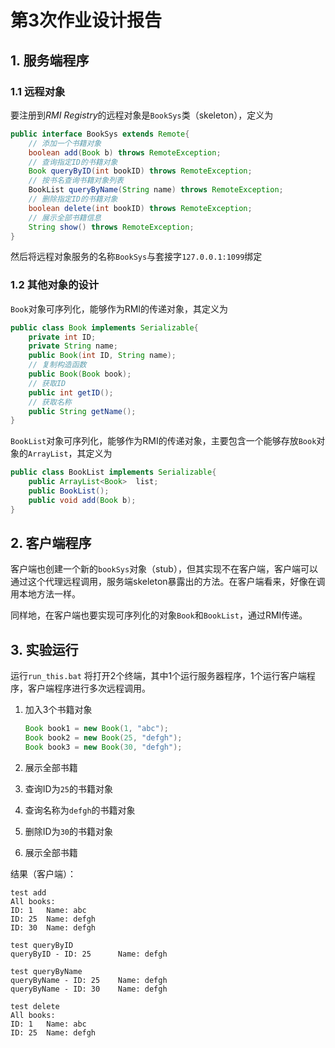 # 第3次作业设计报告

## 1. 服务端程序

### 1.1 远程对象

要注册到*RMI Registry*的远程对象是`BookSys`类（skeleton），定义为

```java
public interface BookSys extends Remote{
    // 添加一个书籍对象
    boolean add(Book b) throws RemoteException;
    // 查询指定ID的书籍对象
    Book queryByID(int bookID) throws RemoteException;
    // 按书名查询书籍对象列表
    BookList queryByName(String name) throws RemoteException;
    // 删除指定ID的书籍对象
    boolean delete(int bookID) throws RemoteException;
    // 展示全部书籍信息
    String show() throws RemoteException;
}
```

然后将远程对象服务的名称`BookSys`与套接字`127.0.0.1:1099`绑定

### 1.2 其他对象的设计

`Book`对象可序列化，能够作为RMI的传递对象，其定义为

```java
public class Book implements Serializable{
    private int ID;
    private String name;
    public Book(int ID, String name);
    // 复制构造函数
    public Book(Book book);
    // 获取ID
    public int getID();
    // 获取名称
    public String getName();
}
```

`BookList`对象可序列化，能够作为RMI的传递对象，主要包含一个能够存放`Book`对象的`ArrayList`，其定义为

```java
public class BookList implements Serializable{
    public ArrayList<Book>  list;
    public BookList();
    public void add(Book b);
}
```

## 2. 客户端程序

客户端也创建一个新的`bookSys`对象（stub），但其实现不在客户端，客户端可以通过这个代理远程调用，服务端skeleton暴露出的方法。在客户端看来，好像在调用本地方法一样。

同样地，在客户端也要实现可序列化的对象`Book`和`BookList`，通过RMI传递。

## 3. 实验运行
运行`run_this.bat`
将打开2个终端，其中1个运行服务器程序，1个运行客户端程序，客户端程序进行多次远程调用。

1. 加入3个书籍对象

   ```java
   Book book1 = new Book(1, "abc");
   Book book2 = new Book(25, "defgh");
   Book book3 = new Book(30, "defgh");
   ```

2. 展示全部书籍

3. 查询ID为`25`的书籍对象

4. 查询名称为`defgh`的书籍对象

5. 删除ID为`30`的书籍对象

6. 展示全部书籍

结果（客户端）：

```
test add
All books:
ID: 1   Name: abc
ID: 25  Name: defgh
ID: 30  Name: defgh

test queryByID
queryByID - ID: 25      Name: defgh

test queryByName
queryByName - ID: 25    Name: defgh
queryByName - ID: 30    Name: defgh

test delete
All books:
ID: 1   Name: abc
ID: 25  Name: defgh

```

